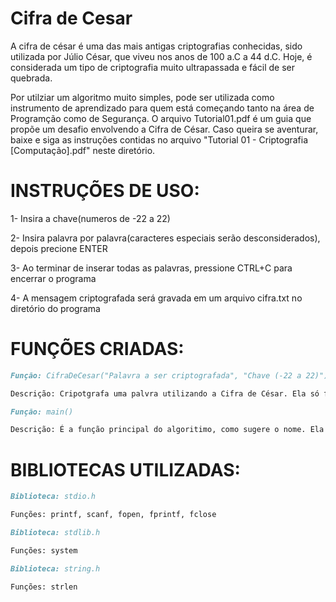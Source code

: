 # Cifra de Cesar
A cifra de césar é uma das mais antigas criptografias conhecidas, sido utilizada por Júlio César, que viveu nos anos de 100 a.C a 44 d.C. Hoje, é considerada um tipo de criptografia muito ultrapassada e fácil de ser quebrada.

Por utilziar um algoritmo muito simples, pode ser utilizada como instrumento de aprendizado para quem está começando tanto na área de Programção como de Segurança. O arquivo Tutorial01.pdf é um guia que propõe um desafio envolvendo a Cifra de César. Caso queira se aventurar, baixe e siga as instruções contidas no arquivo "Tutorial 01 - Criptografia [Computação].pdf" neste diretório.


# INSTRUÇÕES DE USO:


1- Insira a chave(numeros de -22 a 22)

2- Insira palavra por palavra(caracteres especiais serão desconsiderados), depois precione ENTER

3- Ao terminar de inserar todas as palavras, pressione CTRL+C para encerrar o programa

4- A mensagem criptografada será gravada em um arquivo cifra.txt no diretório do programa


# FUNÇÕES CRIADAS:

```markdown
Função: CifraDeCesar("Palavra a ser criptografada", "Chave (-22 a 22)")

Descrição: Cripotgrafa uma palvra utilizando a Cifra de César. Ela só funciona com com numeros e letras sem caracteres especiais, respeitando a tabela ASCII.
```

```markdown
Função: main()

Descrição: É a função principal do algoritimo, como sugere o nome. Ela faz a coleta das palavras a serem criptografadas e chave, e gera um arquivo .txt com o texto criptografado.
```

# BIBLIOTECAS UTILIZADAS:

```markdown
Biblioteca: stdio.h

Funções: printf, scanf, fopen, fprintf, fclose
```
```markdown
Biblioteca: stdlib.h

Funções: system
```
```markdown
Biblioteca: string.h

Funções: strlen
```
